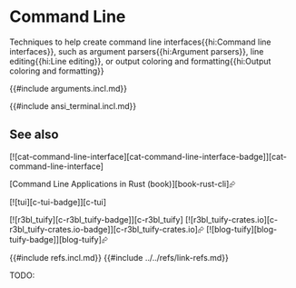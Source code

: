 # Command Line

Techniques to help create command line interfaces{{hi:Command line interfaces}}, such as argument parsers{{hi:Argument parsers}}, line editing{{hi:Line editing}}, or output coloring and formatting{{hi:Output coloring and formatting}}

{{#include arguments.incl.md}}

{{#include ansi_terminal.incl.md}}

## See also

[![cat-command-line-interface][cat-command-line-interface-badge]][cat-command-line-interface]

[Command Line Applications in Rust (book)][book-rust-cli]⮳

[![tui][c-tui-badge]][c-tui]

[![r3bl_tuify][c-r3bl_tuify-badge]][c-r3bl_tuify]  [![r3bl_tuify-crates.io][c-r3bl_tuify-crates.io-badge]][c-r3bl_tuify-crates.io]⮳  [![blog-tuify][blog-tuify-badge]][blog-tuify]⮳

{{#include refs.incl.md}}
{{#include ../../refs/link-refs.md}}
<div class="hidden">
TODO:
</div>
